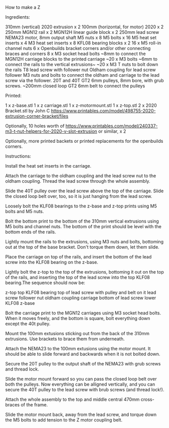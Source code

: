 How to make a Z

Ingredients:

310mm (vertical) 2020 extrusion x 2
100mm (horizontal, for motor) 2020 x 2
250mm MGN12 rail x 2
MGN12H linear guide block x 2
250mm lead screw
NEMA23 motor, 8mm output shaft
M5 nuts x 8
M5 bolts x 16
M5 heat set inserts x 4
M3 heat set inserts x 8
KFL08 bearing blocks x 2
16 x M5 roll-in channel nuts
6 x Openbuilds bracket corners and/or other connecting braces and corners
8 x M3 socket head bolts ~8mm to connect the MGN12H carriage blocks to the printed carriage
~20 x M3 bolts ~6mm to connect the rails to the vertical extrusions~
~20 x M3 T nuts to bolt down the rails
T8 lead screw with follower nut
Oldham coupling for lead screw follower
M3 nuts and bolts to connect the oldham and carriage to the lead screw via the follower.
20T and 40T GT2 6mm pulleys, 8mm bore, with grub screws.
~200mm closed loop GT2 6mm belt to connect the pulleys

Printed:

1 x z-base.stl
1 x z carriage.stl
1 x z-motormount.stl
1 x z-top.stl
2 x 2020 Bracket.stl by John C https://www.printables.com/model/498755-2020-extrusion-corner-bracket/files

Optionally, 10 holes worth of https://www.printables.com/model/240337-m3-t-nut-helpers-for-2020-v-slot-extrusion or similar, x 2

Optionally, more printed backets or printed replacements for the openbuilds corners.


Instructions:

Install the heat set inserts in the carriage.

Attach the carriage to the oldham coupling and the lead screw nut to the oldham coupling. Thread the lead screw through the whole assembly.

Slide the 40T pulley over the lead screw above the top of the carriage. Slide the closed loop belt over, too, so it is just hanging from the lead screw.

Loosely bolt the KLF08 bearings to the z-base and z-top prints using M5 bolts and M5 nuts.

Bolt the bottom print to the bottom of the 310mm vertical extrusions using M5 bolts and channel nuts.
The bottom of the print should be level with the bottom ends of the rails.

Lightly mount the rails to the extrusions, using M3 nuts and bolts, bottoming out at the top of the base bracket.
Don't torque them down, let them slide.

Place the carriage on top of the rails, and insert the bottom of the lead screw into the KLF08 bearing on the z-base.

Lightly bolt the z-top to the top of the extrusions, bottoming it out on the top of the rails, and inserting the top of the lead screw into the top KLF08 bearing.The sequence should now be:

z-top
top KLF08 bearing
top of lead screw with pulley and belt on it
lead screw follower nut
oldham coupling
carriage
bottom of lead screw
lower KLF08
z-base

Bolt the carriage print to the MGN12 carriages using M3 socket head bolts. When it moves freely, and the bottom is square, bolt everything down except the 40t pulley.

Mount the 100mm extusions sticking out from the back of the 310mm extrusions. Use brackets to brace them from underneath.

Attach the NEMA23 to the 100mm extusions using the motor mount. It should be able to slide forward and backwards when it is not bolted down.

Secure the 20T pulley to the output shaft of the NEMA23 with grub screws and thread lock.

Slide the motor mount forward so you can pass the closed loop belt over both the pulleys. Now everything can be alligned vertically, and you can secure the 40T pulley to the lead screw with brub screws (and thread lock!).

Attach the whole assembly to the top and middle central 470mm cross-braces of the frame.

Slide the motor mount back, away from the lead screw, and torque down the M5 bolts to add tension to the Z motor coupling belt.




